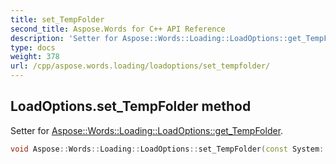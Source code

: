 ```yaml
---
title: set_TempFolder
second_title: Aspose.Words for C++ API Reference
description: 'Setter for Aspose::Words::Loading::LoadOptions::get_TempFolder.'
type: docs
weight: 378
url: /cpp/aspose.words.loading/loadoptions/set_tempfolder/
---
```

## LoadOptions.set_TempFolder method


Setter for [Aspose::Words::Loading::LoadOptions::get_TempFolder](../get_tempfolder/).

```cpp
void Aspose::Words::Loading::LoadOptions::set_TempFolder(const System::String &value)
```

